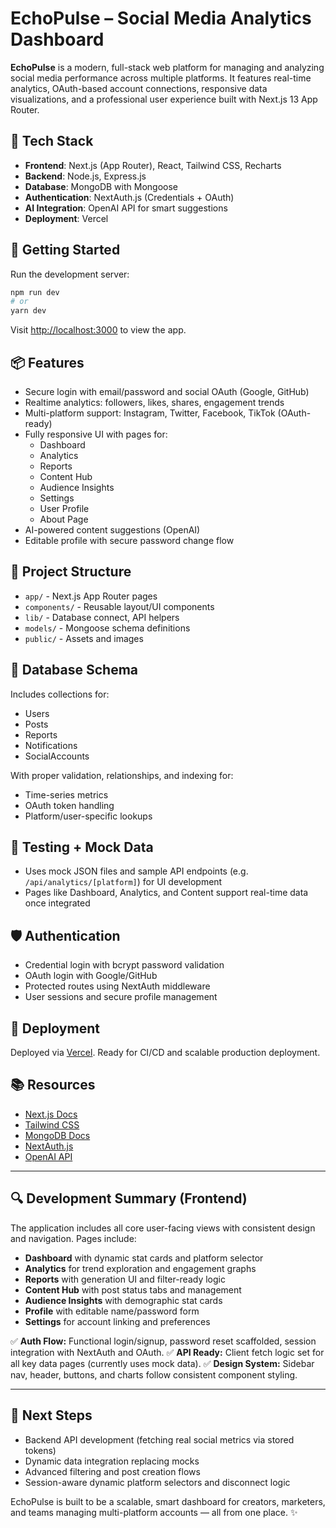 # EchoPulse – Social Media Analytics Dashboard

**EchoPulse** is a modern, full-stack web platform for managing and analyzing social media performance across multiple platforms. It features real-time analytics, OAuth-based account connections, responsive data visualizations, and a professional user experience built with Next.js 13 App Router.

## 🧰 Tech Stack
- **Frontend**: Next.js (App Router), React, Tailwind CSS, Recharts
- **Backend**: Node.js, Express.js
- **Database**: MongoDB with Mongoose
- **Authentication**: NextAuth.js (Credentials + OAuth)
- **AI Integration**: OpenAI API for smart suggestions
- **Deployment**: Vercel

## 🚀 Getting Started
Run the development server:
```bash
npm run dev
# or
yarn dev
```
Visit [http://localhost:3000](http://localhost:3000) to view the app.

## 📦 Features
- Secure login with email/password and social OAuth (Google, GitHub)
- Realtime analytics: followers, likes, shares, engagement trends
- Multi-platform support: Instagram, Twitter, Facebook, TikTok (OAuth-ready)
- Fully responsive UI with pages for:
  - Dashboard
  - Analytics
  - Reports
  - Content Hub
  - Audience Insights
  - Settings
  - User Profile
  - About Page
- AI-powered content suggestions (OpenAI)
- Editable profile with secure password change flow

## 📁 Project Structure
- `app/` - Next.js App Router pages
- `components/` - Reusable layout/UI components
- `lib/` - Database connect, API helpers
- `models/` - Mongoose schema definitions
- `public/` - Assets and images

## 🧬 Database Schema
Includes collections for:
- Users
- Posts
- Reports
- Notifications
- SocialAccounts

With proper validation, relationships, and indexing for:
- Time-series metrics
- OAuth token handling
- Platform/user-specific lookups

## 🧪 Testing + Mock Data
- Uses mock JSON files and sample API endpoints (e.g. `/api/analytics/[platform]`) for UI development
- Pages like Dashboard, Analytics, and Content support real-time data once integrated

## 🛡️ Authentication
- Credential login with bcrypt password validation
- OAuth login with Google/GitHub
- Protected routes using NextAuth middleware
- User sessions and secure profile management

## 📄 Deployment
Deployed via [Vercel](https://vercel.com). Ready for CI/CD and scalable production deployment.

## 📚 Resources
- [Next.js Docs](https://nextjs.org/docs)
- [Tailwind CSS](https://tailwindcss.com/docs)
- [MongoDB Docs](https://www.mongodb.com/docs)
- [NextAuth.js](https://next-auth.js.org/)
- [OpenAI API](https://platform.openai.com/docs)

---

## 🔍 Development Summary (Frontend)
The application includes all core user-facing views with consistent design and navigation. Pages include:
- **Dashboard** with dynamic stat cards and platform selector
- **Analytics** for trend exploration and engagement graphs
- **Reports** with generation UI and filter-ready logic
- **Content Hub** with post status tabs and management
- **Audience Insights** with demographic stat cards
- **Profile** with editable name/password form
- **Settings** for account linking and preferences

✅ **Auth Flow:** Functional login/signup, password reset scaffolded, session integration with NextAuth and OAuth.
✅ **API Ready:** Client fetch logic set for all key data pages (currently uses mock data).
✅ **Design System:** Sidebar nav, header, buttons, and charts follow consistent component styling.

---

## 📌 Next Steps
- Backend API development (fetching real social metrics via stored tokens)
- Dynamic data integration replacing mocks
- Advanced filtering and post creation flows
- Session-aware dynamic platform selectors and disconnect logic

EchoPulse is built to be a scalable, smart dashboard for creators, marketers, and teams managing multi-platform accounts — all from one place. ✨

